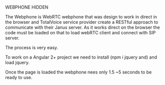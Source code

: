 WEBPHONE HIDDEN


The Webphone is WebRTC webphone that was design to work in direct in the browser and TotalVoice service provider create a RESTful approach to communicate with their Janus server. As it works direct on the browser the code must be loaded on that to load webRTC client and connect with SIP server.

The process is very easy. 

To work on a Angular 2+ project we need to install (npm i jquery and) and load jquery.

Once the page is loaded the webphone nees only 1.5 ~5 seconds to be ready to use. 
